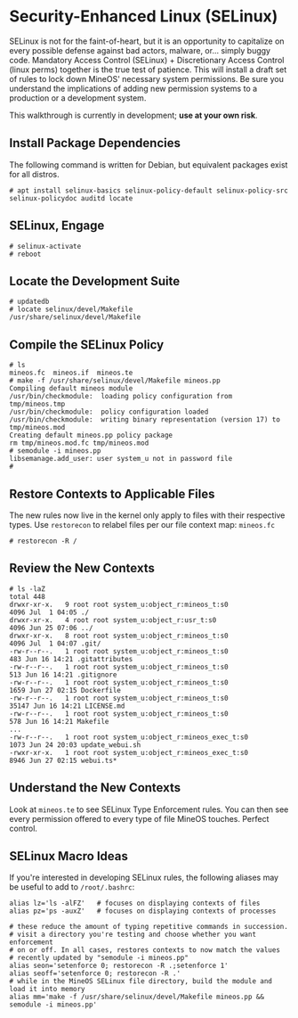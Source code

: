 # Security-Enhanced Linux (SELinux)

SELinux is not for the faint-of-heart, but it is an opportunity to capitalize on every possible defense against bad actors, malware, or... simply buggy code. Mandatory Access Control (SELinux) + Discretionary Access Control (linux perms) together is the true test of patience. This will install a draft set of rules to lock down MineOS' necessary system permissions. Be sure you understand the implications of adding new permission systems to a production or a development system.

This walkthrough is currently in development; **use at your own risk**.

## Install Package Dependencies

The following command is written for Debian, but equivalent packages exist for all distros.
```
# apt install selinux-basics selinux-policy-default selinux-policy-src selinux-policydoc auditd locate
```

## SELinux, Engage

```
# selinux-activate
# reboot
```

## Locate the Development Suite

```
# updatedb
# locate selinux/devel/Makefile
/usr/share/selinux/devel/Makefile
```

## Compile the SELinux Policy

```
# ls
mineos.fc  mineos.if  mineos.te
# make -f /usr/share/selinux/devel/Makefile mineos.pp
Compiling default mineos module
/usr/bin/checkmodule:  loading policy configuration from tmp/mineos.tmp
/usr/bin/checkmodule:  policy configuration loaded
/usr/bin/checkmodule:  writing binary representation (version 17) to tmp/mineos.mod
Creating default mineos.pp policy package
rm tmp/mineos.mod.fc tmp/mineos.mod
# semodule -i mineos.pp
libsemanage.add_user: user system_u not in password file
# 
```
## Restore Contexts to Applicable Files

The new rules now live in the kernel only apply to files with their respective types. Use `restorecon` to relabel files per our file context map: `mineos.fc`

```
# restorecon -R /
```

## Review the New Contexts

```
# ls -laZ
total 448
drwxr-xr-x.   9 root root system_u:object_r:mineos_t:s0            4096 Jul  1 04:05 ./
drwxr-xr-x.   4 root root system_u:object_r:usr_t:s0               4096 Jun 25 07:06 ../
drwxr-xr-x.   8 root root system_u:object_r:mineos_t:s0            4096 Jul  1 04:07 .git/
-rw-r--r--.   1 root root system_u:object_r:mineos_t:s0             483 Jun 16 14:21 .gitattributes
-rw-r--r--.   1 root root system_u:object_r:mineos_t:s0             513 Jun 16 14:21 .gitignore
-rw-r--r--.   1 root root system_u:object_r:mineos_t:s0            1659 Jun 27 02:15 Dockerfile
-rw-r--r--.   1 root root system_u:object_r:mineos_t:s0           35147 Jun 16 14:21 LICENSE.md
-rw-r--r--.   1 root root system_u:object_r:mineos_t:s0             578 Jun 16 14:21 Makefile
...
-rw-r--r--.   1 root root system_u:object_r:mineos_exec_t:s0       1073 Jun 24 20:03 update_webui.sh
-rwxr-xr-x.   1 root root system_u:object_r:mineos_exec_t:s0       8946 Jun 27 02:15 webui.ts*
```

## Understand the New Contexts

Look at `mineos.te` to see SELinux Type Enforcement rules. You can then see every permission offered to every type of file MineOS touches. Perfect control.

## SELinux Macro Ideas

If you're interested in developing SELinux rules, the following aliases may be useful to add to `/root/.bashrc`:

```
alias lz='ls -alFZ'   # focuses on displaying contexts of files
alias pz='ps -auxZ'   # focuses on displaying contexts of processes

# these reduce the amount of typing repetitive commands in succession.
# visit a directory you're testing and choose whether you want enforcement
# on or off. In all cases, restores contexts to now match the values
# recently updated by "semodule -i mineos.pp"
alias seon='setenforce 0; restorecon -R .;setenforce 1'
alias seoff='setenforce 0; restorecon -R .'
# while in the MineOS SELinux file directory, build the module and load it into memory 
alias mm='make -f /usr/share/selinux/devel/Makefile mineos.pp && semodule -i mineos.pp'
```
